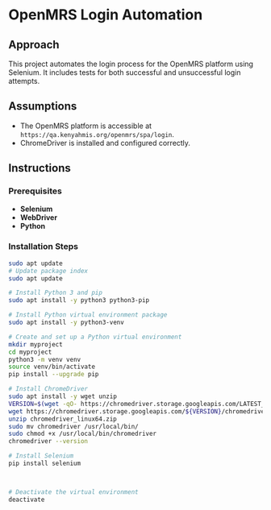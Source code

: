# OpenMRS Login Automation

## Approach
This project automates the login process for the OpenMRS platform using Selenium. It includes tests for both successful and unsuccessful login attempts.

## Assumptions
- The OpenMRS platform is accessible at `https://qa.kenyahmis.org/openmrs/spa/login`.
- ChromeDriver is installed and configured correctly.

## Instructions

### Prerequisites

- **Selenium**
- **WebDriver**
- **Python**

### Installation Steps

```bash
sudo apt update
# Update package index
sudo apt update

# Install Python 3 and pip
sudo apt install -y python3 python3-pip

# Install Python virtual environment package
sudo apt install -y python3-venv

# Create and set up a Python virtual environment
mkdir myproject
cd myproject
python3 -m venv venv
source venv/bin/activate
pip install --upgrade pip

# Install ChromeDriver
sudo apt install -y wget unzip
VERSION=$(wget -qO- https://chromedriver.storage.googleapis.com/LATEST_RELEASE)
wget https://chromedriver.storage.googleapis.com/${VERSION}/chromedriver_linux64.zip
unzip chromedriver_linux64.zip
sudo mv chromedriver /usr/local/bin/
sudo chmod +x /usr/local/bin/chromedriver
chromedriver --version

# Install Selenium
pip install selenium



# Deactivate the virtual environment
deactivate
